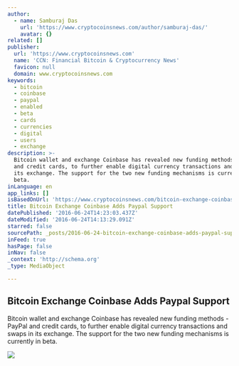```yaml
---
author:
  - name: Samburaj Das
    url: 'https://www.cryptocoinsnews.com/author/samburaj-das/'
    avatar: {}
related: []
publisher:
  url: 'https://www.cryptocoinsnews.com'
  name: 'CCN: Financial Bitcoin & Cryptocurrency News'
  favicon: null
  domain: www.cryptocoinsnews.com
keywords:
  - bitcoin
  - coinbase
  - paypal
  - enabled
  - beta
  - cards
  - currencies
  - digital
  - users
  - exchange
description: >-
  Bitcoin wallet and exchange Coinbase has revealed new funding methods - PayPal
  and credit cards, to further enable digital currency transactions and swaps in
  its exchange. The support for the two new funding mechanisms is currently in
  beta.
inLanguage: en
app_links: []
isBasedOnUrl: 'https://www.cryptocoinsnews.com/bitcoin-exchange-coinbase-adds-paypal-support/'
title: Bitcoin Exchange Coinbase Adds Paypal Support
datePublished: '2016-06-24T14:23:03.437Z'
dateModified: '2016-06-24T14:13:29.091Z'
starred: false
sourcePath: _posts/2016-06-24-bitcoin-exchange-coinbase-adds-paypal-support.md
inFeed: true
hasPage: false
inNav: false
_context: 'http://schema.org'
_type: MediaObject

---
```

<article style=""><h1>Bitcoin Exchange Coinbase Adds Paypal Support</h1><p>Bitcoin wallet and exchange Coinbase has revealed new funding methods - PayPal and credit cards, to further enable digital currency transactions and swaps in its exchange. The support for the two new funding mechanisms is currently in beta.</p><img src="https://www.cryptocoinsnews.com/wp-content/uploads/2016/06/PayPal-credit-cards.jpg" /></article>